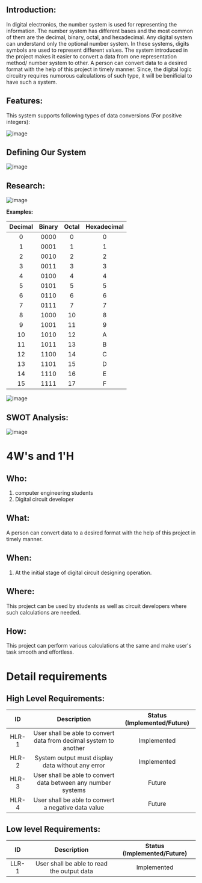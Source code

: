 ## Introduction: 

  In digital electronics, the number system is used for representing the information. The number system has different bases and the most common of them are the decimal, binary, octal, and hexadecimal. Any digital system can understand only the optional number system. In these systems, digits symbols are used to represent different values. The system introduced in the project makes it easier to convert a data from one representation method/ number system to other. A person can convert data to a desired format with the help of this project in timely manner. Since, the digital logic circuitry requires numorous calculations of such type, it will be benificial to have such a system. 


## Features:

This system supports following types of data conversions (For positive integers): 


![image](https://user-images.githubusercontent.com/80566521/114318753-16e67380-9b2c-11eb-8b23-4bc4af3ca7fa.png)

## Defining Our System

![image](https://github.com/Madhuraaaaa/StepIn-Mini-project/blob/main/1_Requirements/SYSTEM_DEFINITION.png)

## Research:


![image](https://user-images.githubusercontent.com/80566521/114319584-bbb68000-9b2f-11eb-9044-67c8093a5842.png)

**Examples:**

| Decimal |	Binary | Octal	| Hexadecimal|
|:---:|:---:|:---:|:---:|
|0	|0000|	0|	0|
|1	|0001|	1|	1|
|2	|0010|	2|	2|
|3	|0011|	3| 3|
|4	|0100|	4| 4|
|5	|0101|	5| 5|
|6	|0110|	6| 6|
|7	|0111|	7|	7|
|8	|1000|	10|	8|
|9	|1001|	11|	9|
|10	|1010|	12|	A|
|11	|1011|	13|	B|
|12	|1100|	14|	C|
|13	|1101|	15|	D|
|14	|1110|	16|	E|
|15	|1111|	17|	F|

![image](https://github.com/Madhuraaaaa/StepIn-Mini-project/blob/main/1_Requirements/Table-Listing-Binary-Gray-BCD-Express-3-Coding-Decimal-Digits.jpg)
## SWOT Analysis: 







![image](https://github.com/Madhuraaaaa/StepIn-Mini-project/blob/main/1_Requirements/SWOT%20Analysis.png)


# 4W&#39;s and 1&#39;H

## Who:

1. computer engineering students
2. Digital circuit developer

## What:
A person can convert data to a desired format with the help of this project in timely manner.


## When:

1. At the initial stage of digital circuit designing operation.

## Where:

This project can be used by students as well as circuit developers where such calculations are needed.

## How:

This project can perform various calculations at the same and make user's task smooth and effortless.

# Detail requirements
## High Level Requirements:

| ID | Description | Status (Implemented/Future)|
|:---:|:---:|:---:|
|HLR-1| User shall be able to convert data from decimal system to another |Implemented|
|HLR-2| System output must display data without any error |Implemented|
|HLR-3| User shall be able to convert data between any number systems|Future|
|HLR-4| User shall be able to convert a negative data value|Future|

##  Low level Requirements:
| ID | Description | Status (Implemented/Future)|
|:---:|:---:|:---:|
|LLR-1|User shall be able to read the output data|Implemented| 
